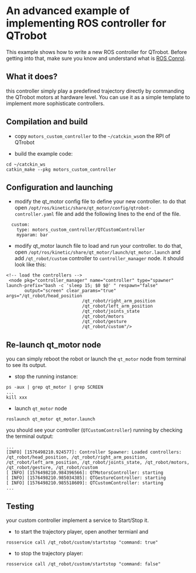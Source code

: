 # An advanced example of implementing ROS controller for QTrobot
This example shows how to write a new ROS controller for QTrobot. Before getting into that, make sure you know and understand what is [ROS Conrol](http://wiki.ros.org/ros_control).

## What it does?
this controller simply play a predefined trajectory directly by commanding the QTrobot motors at hardware level.  You can use it as a simple template to implement more sophisticate controllers.  

## Compilation and build
* copy `motors_custom_controller` to the `~/catckin_ws`on the RPI of QTrobot

* build the example code:
```
cd ~/catckin_ws
catkin_make --pkg motors_custom_controller
```
## Configuration and launching
* modify the qt_motor config file to define your new controller. to do that open `/opt/ros/kinetic/share/qt_motor/config/qtrobot-controller.yaml` file and add the following lines to the end of the file.
```
  custom:
    type: motors_custom_controller/QTCustomController
    myparam: bar

```
* modify qt_motor launch file to load and run your controller. to do that, open `/opt/ros/kinetic/share/qt_motor/launch/qt_motor.launch` and add `/qt_robot/custom` controller to `controller_manager` node. it should look like this:

```
<!-- load the controllers -->
 <node pkg="controller_manager" name="controller" type="spawner" launch-prefix="bash -c 'sleep 15; $0 $@' " respawn="false"
       output="screen" clear_params="true"  args="/qt_robot/head_position
                             /qt_robot/right_arm_position
                             /qt_robot/left_arm_position
                             /qt_robot/joints_state
                             /qt_robot/motors
                             /qt_robot/gesture
                             /qt_robot/custom"/>
```

## Re-launch qt_motor node
you can simply reboot the robot or launch the `qt_motor` node from terminal to see its output.
* stop the running instance:
```
ps -aux | grep qt_motor | grep SCREEN
...
kill xxx
```

* launch `qt_motor` node
```
roslaunch qt_motor qt_motor.launch
```

you should see your controller (`QTCustomController`) running by checking the terminal output:
```
...
[INFO] [1576498210.924577]: Controller Spawner: Loaded controllers: /qt_robot/head_position, /qt_robot/right_arm_position, /qt_robot/left_arm_position, /qt_robot/joints_state, /qt_robot/motors, /qt_robot/gesture, /qt_robot/custom
[ INFO] [1576498210.984396566]: QTMotorsController: starting
[ INFO] [1576498210.985034385]: QTGestureController: starting
[ INFO] [1576498210.985518609]: QTCustomController: starting
...
```

## Testing
your custom controller implement a service to Start/Stop it.

* to start the trajectory player, open another termianl and
```
rosservice call /qt_robot/custom/startstop "command: true"
```

* to stop the trajectory player:
```
rosservice call /qt_robot/custom/startstop "command: false"
```
